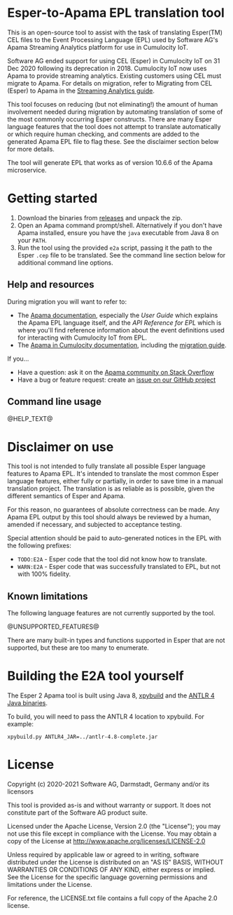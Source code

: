 # Esper-to-Apama EPL translation tool

This is an open-source tool to assist with the task of translating Esper(TM) CEL 
files to the Event Processing Language (EPL) used by Software AG's Apama 
Streaming Analytics platform for use in Cumulocity IoT. 

Software AG ended support for using CEL (Esper) in Cumulocity IoT on 
31 Dec 2020 following its deprecation in 2018. Cumulocity IoT now uses Apama to 
provide streaming analytics. Existing customers using CEL must migrate to 
Apama. For details on migration, refer to Migrating from CEL (Esper) to Apama 
in the [Streaming Analytics guide](https://cumulocity.com/guides/apama/overview-analytics/#migrate-from-esper).

This tool focuses on reducing (but not eliminating!) the amount of human 
involvement needed during migration by automating translation of some of the 
most commonly occurring Esper constructs. There are many Esper language 
features that the tool does not attempt to translate automatically or which 
require human checking, and comments are added to the generated Apama EPL file 
to flag these. See the disclaimer section below for more details. 

The tool will generate EPL that works as of version 10.6.6 of the Apama microservice.

# Getting started

1. Download the binaries from [releases](https://github.com/SoftwareAG/apama-streaming-analytics-esper2apama/releases) 
   and unpack the zip.
2. Open an Apama command prompt/shell. Alternatively if you don't have Apama 
   installed, ensure you have the `java` executable from Java 8 on your `PATH`. 
3. Run the tool using the provided `e2a` script, passing it the path to the 
   Esper `.cep` file to be translated. See the command line section below for additional command line options. 

## Help and resources
During migration you will want to refer to:
- The [Apama documentation](https://www.apamacommunity.com/docs), especially 
  the *User Guide* which explains the Apama EPL language itself, and 
  the *API Reference for EPL* which is where you'll find reference information 
  about the event definitions used for interacting with Cumulocity IoT from EPL. 
- The [Apama in Cumulocity documentation](https://cumulocity.com/guides/apama/overview-analytics/), 
  including the [migration guide](https://cumulocity.com/guides/apama/overview-analytics/#migrate-from-esper).

If you...
- Have a question: ask it on the [Apama community on Stack Overflow](https://stackoverflow.com/questions/ask?tags=apama)
- Have a bug or feature request: create an [issue on our GitHub project](https://github.com/SoftwareAG/apama-streaming-analytics-esper2apama/issues)

## Command line usage
@HELP_TEXT@

# Disclaimer on use
This tool is not intended to fully translate all possible Esper language
features to Apama EPL. It's intended to translate the most common Esper language
features, either fully or partially, in order to save time in a manual
translation project. The translation is as reliable as is possible, given the
different semantics of Esper and Apama.

For this reason, no guarantees of absolute correctness can be made. Any Apama
EPL output by this tool should always be reviewed by a human, amended if
necessary, and subjected to acceptance testing.

Special attention should be paid to auto-generated notices in the EPL with the 
following prefixes:
* `TODO:E2A` - Esper code that the tool did not know how to translate.
* `WARN:E2A` - Esper code that was successfully translated to EPL, but not with 100% fidelity.

## Known limitations
The following language features are not currently supported by the tool.

@UNSUPPORTED_FEATURES@

There are many built-in types and functions supported in Esper that are not
supported, but these are too many to enumerate.

# Building the E2A tool yourself
The Esper 2 Apama tool is built using Java 8, [xpybuild](https://github.com/xpybuild/xpybuild) 
and the [ANTLR 4 Java binaries](https://www.antlr.org/download.html).

To build, you will need to pass the ANTLR 4 location to xpybuild. For example:
```
xpybuild.py ANTLR4_JAR=../antlr-4.8-complete.jar
```

# License

Copyright (c) 2020-2021 Software AG, Darmstadt, Germany and/or its licensors

This tool is provided as-is and without warranty or support. It does not 
constitute part of the Software AG product suite. 

Licensed under the Apache License, Version 2.0 (the "License"); you may not use 
this file except in compliance with the License. You may obtain a copy of the 
License at http://www.apache.org/licenses/LICENSE-2.0

Unless required by applicable law or agreed to in writing, software distributed 
under the License is distributed on an "AS IS" BASIS, WITHOUT WARRANTIES OR 
CONDITIONS OF ANY KIND, either express or implied. 
See the License for the specific language governing permissions and limitations 
under the License.

For reference, the LICENSE.txt file contains a full copy of the Apache 2.0 
license. 
